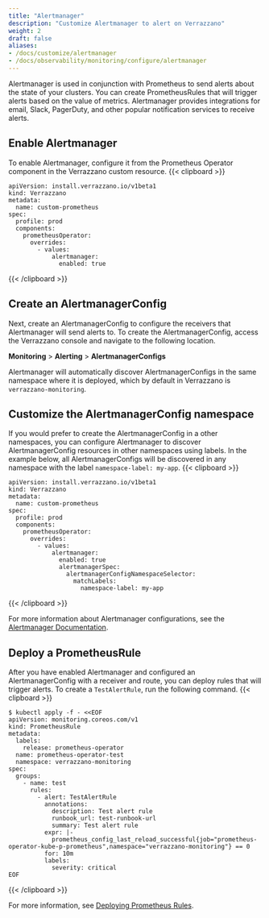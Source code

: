```yaml
---
title: "Alertmanager"
description: "Customize Alertmanager to alert on Verrazzano"
weight: 2
draft: false
aliases:
- /docs/customize/alertmanager
- /docs/observability/monitoring/configure/alertmanager
---
```

Alertmanager is used in conjunction with Prometheus to send alerts about the state of your clusters.
You can create PrometheusRules that will trigger alerts based on the value of metrics.
Alertmanager provides integrations for email, Slack, PagerDuty, and other popular notification services to receive alerts.

## Enable Alertmanager

To enable Alertmanager, configure it from the Prometheus Operator component
in the Verrazzano custom resource.
{{< clipboard >}}
<div class="highlight">

   ```
   apiVersion: install.verrazzano.io/v1beta1
   kind: Verrazzano
   metadata:
     name: custom-prometheus
   spec:
     profile: prod
     components:
       prometheusOperator:
         overrides:
           - values:
               alertmanager:
                 enabled: true
   ```

</div>
{{< /clipboard >}}

## Create an AlertmanagerConfig


Next, create an AlertmanagerConfig to configure the receivers that Alertmanager will send alerts to.
To create the AlertmanagerConfig, access the Verrazzano console and navigate to the following location.

**Monitoring** > **Alerting** > **AlertmanagerConfigs**

Alertmanager will automatically discover AlertmanagerConfigs in the same namespace where it is deployed,
which by default in Verrazzano is `verrazzano-monitoring`.

## Customize the AlertmanagerConfig namespace

If you would prefer to create the AlertmanagerConfig
in a other namespaces, you can configure Alertmanager to discover AlertmanagerConfig resources
in other namespaces using labels. In the example below, all AlertmanagerConfigs will be discovered
in any namespace with the label `namespace-label: my-app`.
{{< clipboard >}}
<div class="highlight">

   ```
   apiVersion: install.verrazzano.io/v1beta1
   kind: Verrazzano
   metadata:
     name: custom-prometheus
   spec:
     profile: prod
     components:
       prometheusOperator:
         overrides:
           - values:
               alertmanager:
                 enabled: true
                 alertmanagerSpec:
                   alertmanagerConfigNamespaceSelector:
                     matchLabels:
                       namespace-label: my-app
   ```

</div>
{{< /clipboard >}}

For more information about Alertmanager configurations, see the [Alertmanager Documentation](https://prometheus.io/docs/alerting/latest/configuration/).

## Deploy a PrometheusRule

After you have enabled Alertmanager and configured an AlertmanagerConfig with a receiver and route,
you can deploy rules that will trigger alerts.
To create a `TestAlertRule`, run the following command.
{{< clipboard >}}
<div class="highlight">

```
$ kubectl apply -f - <<EOF
apiVersion: monitoring.coreos.com/v1
kind: PrometheusRule
metadata:
  labels:
    release: prometheus-operator
  name: prometheus-operator-test
  namespace: verrazzano-monitoring
spec:
  groups:
    - name: test
      rules:
        - alert: TestAlertRule
          annotations:
            description: Test alert rule
            runbook_url: test-runbook-url
            summary: Test alert rule
          expr: |-
            prometheus_config_last_reload_successful{job="prometheus-operator-kube-p-prometheus",namespace="verrazzano-monitoring"} == 0
          for: 10m
          labels:
            severity: critical
EOF
```
</div>
{{< /clipboard >}}

For more information, see [Deploying Prometheus Rules](https://github.com/prometheus-operator/prometheus-operator/blob/main/Documentation/user-guides/alerting.md#deploying-prometheus-rules).
